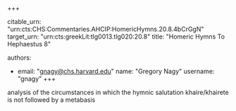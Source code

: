 +++


citable_urn: "urn:cts:CHS:Commentaries.AHCIP:HomericHymns.20.8.4bCrGgN"
target_urn: "urn:cts:greekLit:tlg0013.tlg020:20.8"
title: "Homeric Hymns To Hephaestus 8"

authors:
- email: "gnagy@chs.harvard.edu"
  name: "Gregory Nagy"
  username: "gnagy"
+++

<p>analysis of the circumstances in which the hymnic salutation khaire/khairete is not followed by a metabasis</p>